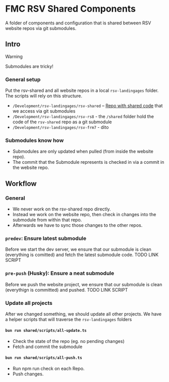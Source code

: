 # FMC RSV Shared Components

A folder of components and configuration that is shared between RSV website repos via git submodules.

## Intro

> [!WARNING]
> Submodules are tricky!

### General setup

Put the rsv-shared and all website repos in a local `rsv-landingages` folder.
The scripts will rely on this structure.

- `/Development/rsv-landingages/rsv-shared` – [Repo with shared code](https://github.com/FixMyBerlin/rsv-shared) that we access via git submodules
- `/Development/rsv-landingages/rsv-rs8` - the `/shared` folder hold the code of the `rsv-shared` repo as a git submodule
- `/Development/rsv-landingages/rsv-frm7` - dito

### Submodules know how

- Submodules are only updated when pulled (from inside the website repo).
- The commit that the Submodule represents is checked in via a commit in the website repo.

## Workflow

### General

- We never work on the rsv-shared repo directly.
- Instead we work on the website repo, then check in changes into the submodule from within that repo.
- Afterwards we have to sync those changes to the other repos.

### `predev`: Ensure latest submodule

Before we start the dev server, we ensure that our submodule is clean (everything is comitted) and fetch the latest submodule code.
TODO LINK SCRIPT

### `pre-push` (Husky): Ensure a neat submodule

Before we push the website project, we ensure that our submodule is clean (everythign is committed) and pushed.
TODO LINK SCRIPT

### Update all projects

After we changed something, we should update all other projects.
We have a helper scripts that will traverse the `rsv-landingages` folders

#### `bun run shared/scripts/all-update.ts`

- Check the state of the repo (eg. no pending changes)
- Fetch and commit the submodule

#### `bun run shared/scripts/all-push.ts`

- Run npm run check on each Repo.
- Push changes.
